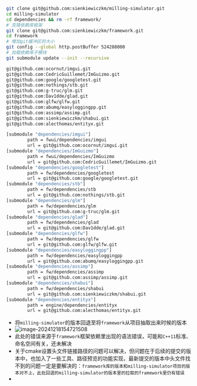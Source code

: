 ```bash
git clone git@github.com:sienkiewiczkm/milling-simulator.git
cd milling-simulator
cd dependencies && rm -rf framework/
# 克隆依赖库框架
git clone git@github.com:sienkiewiczkm/framework.git
cd framework
# 增加git缓冲区的大小
git config --global http.postBuffer 524288000
# 加载依赖库子模块
git submodule update --init --recursive
```

```bash
git@github.com:ocornut/imgui.git
git@github.com:CedricGuillemet/ImGuizmo.git
git@github.com:google/googletest.git
git@github.com:nothings/stb.git
git@github.com:g-truc/glm.git
git@github.com:Dav1dde/glad.git
git@github.com:glfw/glfw.git
git@github.com:abumq/easyloggingpp.git
git@github.com:assimp/assimp.git
git@github.com:sienkiewiczkm/shabui.git
git@github.com:alecthomas/entityx.git
```

```bash
[submodule "dependencies/imgui"]
        path = fwui/dependencies/imgui
        url = git@github.com:ocornut/imgui.git
[submodule "dependencies/ImGuizmo"]
        path = fwui/dependencies/ImGuizmo
        url = git@github.com:CedricGuillemet/ImGuizmo.git
[submodule "dependencies/googletest"]
        path = fw/dependencies/googletest
        url = git@github.com:google/googletest.git
[submodule "dependencies/stb"]
        path = fw/dependencies/stb
        url = git@github.com:nothings/stb.git
[submodule "dependencies/glm"]
        path = fw/dependencies/glm
        url = git@github.com:g-truc/glm.git
[submodule "dependencies/glad"]
        path = fw/dependencies/glad
        url = git@github.com:Dav1dde/glad.git
[submodule "dependencies/glfw"]
        path = fw/dependencies/glfw
        url = git@github.com:glfw/glfw.git
[submodule "dependencies/easyloggingpp"]
        path = fw/dependencies/easyloggingpp
        url = git@github.com:abumq/easyloggingpp.git
[submodule "dependencies/assimp"]
        path = fw/dependencies/assimp
        url = git@github.com:assimp/assimp.git
[submodule "dependencies/shabui"]
        path = fw/dependencies/shabui
        url = git@github.com:sienkiewiczkm/shabui.git
[submodule "dependencies/entityx"]
        path = engine/dependencies/entityx
        url = git@github.com:alecthomas/entityx.git
```

- 将`milling-simulator`的版本回退至将`framework`从项目抽取出来时候的版本
- ![image-20241218154721508](C:\Users\19855\AppData\Roaming\Typora\typora-user-images\image-20241218154721508.png)
- 此处的错误来源于`framework`框架依赖里出现的语法错误，可能和`C++11`标准、命名空间有关，还未解决
- 关于cmake设置头文件链接路径的问题可以解决，但问题在于后续的提交的版本中，也加入了一些工具、路径预览的功能实现，最新提交的版本中头文件找不到的问题一定是要解决的：`framework库的版本和milling-simulator项目的版本对不上，此处回退的milling-simulator的版本里的拉取的framework里仍有错误`
- 
